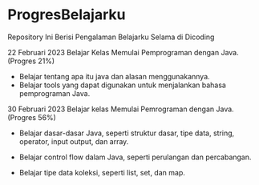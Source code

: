 # ProgresBelajarku
Repository Ini Berisi Pengalaman Belajarku Selama di Dicoding

22 Februari 2023
Belajar Kelas Memulai Pemprograman dengan Java. (Progres 21%)
  * Belajar tentang apa itu java dan alasan menggunakannya.
  * Belajar tools yang dapat digunakan untuk menjalankan bahasa pemprograman Java.

30 Februari 2023
Belajar kelas Memulai Pemrograman dengan Java. (Progres 56%)

  * Belajar dasar-dasar Java, seperti struktur dasar, tipe data, string, operator, input output, dan array.

  * Belajar control flow dalam Java, seperti perulangan dan percabangan.

  * Belajar tipe data koleksi, seperti list, set, dan map.
